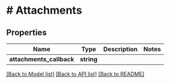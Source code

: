 # # Attachments

## Properties

Name | Type | Description | Notes
------------ | ------------- | ------------- | -------------
**attachments_callback** | **string** |  |

[[Back to Model list]](../../README.md#models) [[Back to API list]](../../README.md#endpoints) [[Back to README]](../../README.md)
